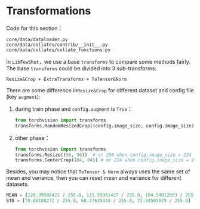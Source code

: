 # Transformations

Code for this section：
```
core/data/dataloader.py
core/data/collates/contrib/__init__.py
core/data/collates/collate_functions.py
```

In `LibFewShot`，we use a base `transforms` to compare some methods fairly. The base `transforms` could be divided into 3 sub-transforms:

```
Resize&Crop + ExtraTransforms + ToTensor&Norm
```
There are some difference in`Resize&Crop` for different dataset and config file (key `augment`):

1. during train phase and `config.augment` is `True`：
   ```python
   from torchvision import transforms
   transforms.RandomResizedCrop((config.image_size, config.image_size))
   ```
2. other phase：
   ```python
   from torchvision import transforms
   transforms.Resize((96, 96))  # or 256 when config.image_size = 224
   transforms.CenterCrop((84, 84)) # or 224 when config.image_size = 224
   ```

Besides, you may notice that `ToTensor & Norm` always uses the same set of mean and variance, then you can reset mean and variance for different datasets.

```python
MEAN = [120.39586422 / 255.0, 115.59361427 / 255.0, 104.54012653 / 255.0]
STD = [70.68188272 / 255.0, 68.27635443 / 255.0, 72.54505529 / 255.0]
```
